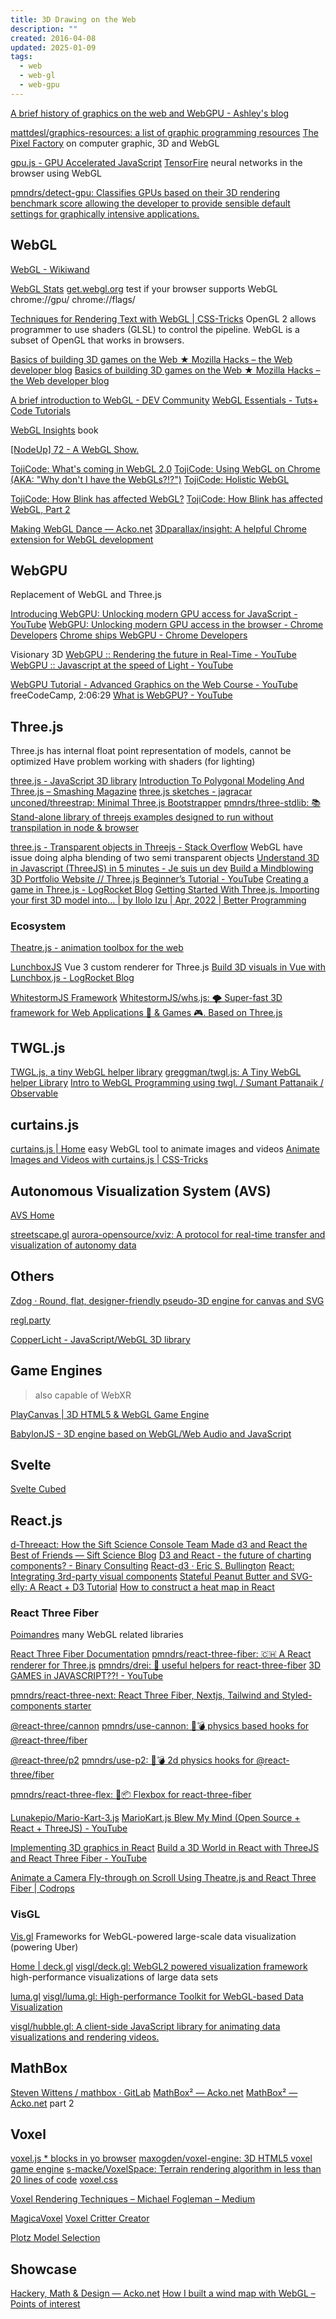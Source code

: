 ```yaml
---
title: 3D Drawing on the Web
description: ""
created: 2016-04-08
updated: 2025-01-09
tags:
  - web
  - web-gl
  - web-gpu
---
```


[A brief history of graphics on the web and WebGPU - Ashley's blog](https://www.construct.net/en/blogs/ashleys-blog-2/brief-history-graphics-web-1517)

[mattdesl/graphics-resources: a list of graphic programming resources](https://github.com/mattdesl/graphics-resources)
[The Pixel Factory](http://acko.net/files/gltalks/pixelfactory/online.html) on computer graphic, 3D and WebGL

[gpu.js - GPU Accelerated JavaScript](http://gpu.rocks/)
[TensorFire](https://tenso.rs/) neural networks in the browser using WebGL

[pmndrs/detect-gpu: Classifies GPUs based on their 3D rendering benchmark score allowing the developer to provide sensible default settings for graphically intensive applications.](https://github.com/pmndrs/detect-gpu)

## WebGL

[WebGL - Wikiwand](https://www.wikiwand.com/en/WebGL)

[WebGL Stats](http://webglstats.com/)
[get.webgl.org](http://get.webgl.org/) test if your browser supports WebGL
chrome://gpu/
chrome://flags/

[Techniques for Rendering Text with WebGL | CSS-Tricks](https://css-tricks.com/techniques-for-rendering-text-with-webgl/)
OpenGL 2 allows programmer to use shaders (GLSL) to control the pipeline. WebGL is a subset of OpenGL that works in browsers.

[Basics of building 3D games on the Web ★ Mozilla Hacks – the Web developer blog](https://hacks.mozilla.org/2016/06/basics-of-building-3d-games-on-the-web/)
[Basics of building 3D games on the Web ★ Mozilla Hacks – the Web developer blog](https://hacks.mozilla.org/2016/06/basics-of-building-3d-games-on-the-web/)

[A brief introduction to WebGL - DEV Community](https://dev.to/santosharron/a-brief-introduction-to-webgl-20md)
[WebGL Essentials - Tuts+ Code Tutorials](http://code.tutsplus.com/series/webgl-essentials--net-35335)

[WebGL Insights](http://webglinsights.com/) book

[[NodeUp] 72 - A WebGL Show.](http://nodeup.com/seventytwo)

[TojiCode: What's coming in WebGL 2.0](http://blog.tojicode.com/2013/09/whats-coming-in-webgl-20.html)
[TojiCode: Using WebGL on Chrome (AKA: "Why don't I have the WebGLs?!?")](http://blog.tojicode.com/2013/11/the-state-of-webgl-on-chrome-aka-why.html)
[TojiCode: Holistic WebGL](http://blog.tojicode.com/2013/08/holistic-webgl.html)

[TojiCode: How Blink has affected WebGL?](http://blog.tojicode.com/2013/05/how-blink-has-affected-webgl.html)
[TojiCode: How Blink has affected WebGL, Part 2](http://blog.tojicode.com/2014/02/how-blink-has-affected-webgl-part-2.html)

[Making WebGL Dance — Acko.net](http://acko.net/tv/webglmath/)
[3Dparallax/insight: A helpful Chrome extension for WebGL development](https://github.com/3Dparallax/insight/)

## WebGPU

Replacement of WebGL and Three.js

[Introducing WebGPU: Unlocking modern GPU access for JavaScript - YouTube](https://www.youtube.com/watch?v=m6T-Mq1BPXg)
[WebGPU: Unlocking modern GPU access in the browser - Chrome Developers](https://developer.chrome.com/blog/webgpu-io2023/)
[Chrome ships WebGPU - Chrome Developers](https://developer.chrome.com/blog/webgpu-release/)

Visionary 3D
[WebGPU :: Rendering the future in Real-Time - YouTube](https://www.youtube.com/watch?v=YinfynTz77s)
[WebGPU :: Javascript at the speed of Light - YouTube](https://www.youtube.com/watch?v=oAwlk0j5RUM)

[WebGPU Tutorial - Advanced Graphics on the Web Course - YouTube](https://www.youtube.com/watch?v=KTFFdZSDiTU) freeCodeCamp, 2:06:29
[What is WebGPU? - YouTube](https://www.youtube.com/watch?v=oIur9NATg-I)

## Three.js

Three.js has internal float point representation of models, cannot be optimized
Have problem working with shaders (for lighting)

[three.js - JavaScript 3D library](http://threejs.org/)
[Introduction To Polygonal Modeling And Three.js – Smashing Magazine](http://www.smashingmagazine.com/2013/09/introduction-to-polygonal-modeling-and-three-js/)
[three.js sketches - jagracar](https://jagracar.com/threejsSketches.php)
[unconed/threestrap: Minimal Three.js Bootstrapper](https://github.com/unconed/threestrap)
[pmndrs/three-stdlib: 📚 Stand-alone library of threejs examples designed to run without transpilation in node & browser](https://github.com/pmndrs/three-stdlib)

[three.js - Transparent objects in Threejs - Stack Overflow](https://stackoverflow.com/questions/15994944/transparent-objects-in-threejs) WebGL have issue doing alpha blending of two semi transparent objects
[Understand 3D in Javascript (ThreeJS) in 5 minutes - Je suis un dev](https://www.jesuisundev.com/en/understand-threejs/)
[Build a Mindblowing 3D Portfolio Website // Three.js Beginner’s Tutorial - YouTube](https://www.youtube.com/watch?v=Q7AOvWpIVHU)
[Creating a game in Three.js - LogRocket Blog](https://blog.logrocket.com/creating-game-three-js/)
[Getting Started With Three.js. Importing your first 3D model into… | by Ilolo Izu | Apr, 2022 | Better Programming](https://betterprogramming.pub/getting-started-with-three-js-7a9031379847)

### Ecosystem

[Theatre.js - animation toolbox for the web](https://www.theatrejs.com/)

[LunchboxJS](https://lunchboxjs.com/) Vue 3 custom renderer for Three.js
[Build 3D visuals in Vue with Lunchbox.js - LogRocket Blog](https://blog.logrocket.com/build-3d-visuals-vue-lunchbox-js/)

[WhitestormJS Framework](https://github.com/WhitestormJS)
[WhitestormJS/whs.js: 🌪 Super-fast 3D framework for Web Applications 🥇 & Games 🎮. Based on Three.js](https://github.com/WhitestormJS/whs.js)

## TWGL.js

[TWGL.js, a tiny WebGL helper library](https://twgljs.org/)
[greggman/twgl.js: A Tiny WebGL helper Library](https://github.com/greggman/twgl.js/)
[Intro to WebGL Programming using twgl. / Sumant Pattanaik / Observable](https://observablehq.com/@spattana/intro-to-webgl-programming-using-twgl)

## curtains.js

[curtains.js | Home](https://www.martin-laxenaire.fr/libs/curtainsjs/) easy WebGL tool to animate images and videos
[Animate Images and Videos with curtains.js | CSS-Tricks](https://css-tricks.com/animate-images-and-videos-with-curtains-js/)

## Autonomous Visualization System (AVS)

[AVS Home](https://avs.auto/#/)

[streetscape.gl](https://avs.auto/#/streetscape.gl/overview/introduction)
[aurora-opensource/xviz: A protocol for real-time transfer and visualization of autonomy data](https://github.com/aurora-opensource/xviz)

## Others

[Zdog · Round, flat, designer-friendly pseudo-3D engine for canvas and SVG](https://zzz.dog/)

[regl.party](http://regl.party/)

[CopperLicht - JavaScript/WebGL 3D library](https://www.ambiera.com/copperlicht/index.html)

## Game Engines

> also capable of WebXR

[PlayCanvas | 3D HTML5 & WebGL Game Engine](https://playcanvas.com/)

[BabylonJS - 3D engine based on WebGL/Web Audio and JavaScript](http://www.babylonjs.com/)

## Svelte

[Svelte Cubed](https://svelte-cubed.vercel.app/)

## React.js

[d-Threeact: How the Sift Science Console Team Made d3 and React the Best of Friends — Sift Science Blog](http://blog.siftscience.com/blog/2015/4/6/d-threeact-how-sift-science-made-d3-react-besties)
[D3 and React - the future of charting components? - Binary Consulting](http://10consulting.com/2014/02/19/d3-plus-reactjs-for-charting/)
[React-d3 · Eric S. Bullington](https://ericbullington.com/blog/2014/11/16/react-d3-charts/)
[React: Integrating 3rd-party visual components](http://yaymedia.net/?p=1571)
[Stateful Peanut Butter and SVG-elly: A React + D3 Tutorial](https://codeburst.io/stateful-peanut-butter-and-svg-elly-a-react-d3-tutorial-c959f5a9ed49)
[How to construct a heat map in React](https://www.freecodecamp.org/news/a-heat-map-implementation-in-typescript/amp/)

### React Three Fiber

[Poimandres](https://github.com/pmndrs?type=source) many WebGL related libraries

[React Three Fiber Documentation](https://docs.pmnd.rs/react-three-fiber/getting-started/introduction)
[pmndrs/react-three-fiber: 🇨🇭 A React renderer for Three.js](https://github.com/pmndrs/react-three-fiber)
[pmndrs/drei: 🥉 useful helpers for react-three-fiber](https://github.com/pmndrs/drei)
[3D GAMES in JAVASCRIPT??! - YouTube](https://www.youtube.com/watch?v=Tfud2Mo_9sY)

[pmndrs/react-three-next: React Three Fiber, Nextjs, Tailwind and Styled-components starter](https://github.com/pmndrs/react-three-next)

[@react-three/cannon](https://cannon.pmnd.rs/#/)
[pmndrs/use-cannon: 👋💣 physics based hooks for @react-three/fiber](https://github.com/pmndrs/use-cannon)

[@react-three/p2](https://p2.pmnd.rs/)
[pmndrs/use-p2: 👋💣 2d physics hooks for @react-three/fiber](https://github.com/pmndrs/use-p2)

[pmndrs/react-three-flex: 💪📦 Flexbox for react-three-fiber](https://github.com/pmndrs/react-three-flex)

[Lunakepio/Mario-Kart-3.js](https://github.com/Lunakepio/Mario-Kart-3.js)
[MarioKart.js Blew My Mind (Open Source + React + ThreeJS) - YouTube](https://www.youtube.com/watch?v=mvqPWay9ABI)

[Implementing 3D graphics in React](https://blog.openreplay.com/implementing-3d-graphics-in-react/)
[Build a 3D World in React with ThreeJS and React Three Fiber - YouTube](https://www.youtube.com/watch?v=9ZEjSxDRIik)

[Animate a Camera Fly-through on Scroll Using Theatre.js and React Three Fiber | Codrops](https://tympanus.net/codrops/2023/02/14/animate-a-camera-fly-through-on-scroll-using-theatre-js-and-react-three-fiber/)

### VisGL

[Vis.gl](https://github.com/visgl?type=source)
Frameworks for WebGL-powered large-scale data visualization (powering Uber)

[Home | deck.gl](https://deck.gl/)
[visgl/deck.gl: WebGL2 powered visualization framework](https://github.com/visgl/deck.gl) high-performance visualizations of large data sets

[luma.gl](https://luma.gl/)
[visgl/luma.gl: High-performance Toolkit for WebGL-based Data Visualization](https://github.com/visgl/luma.gl)

[visgl/hubble.gl: A client-side JavaScript library for animating data visualizations and rendering videos.](https://github.com/visgl/hubble.gl)

## MathBox

[Steven Wittens / mathbox · GitLab](https://gitgud.io/unconed/mathbox)
[MathBox² — Acko.net](http://acko.net/blog/mathbox2/)
[MathBox² — Acko.net](http://acko.net/blog/mathbox2-pt2/) part 2

## Voxel

[voxel.js \* blocks in yo browser](http://voxeljs.com/)
[maxogden/voxel-engine: 3D HTML5 voxel game engine](https://github.com/maxogden/voxel-engine#api)
[s-macke/VoxelSpace: Terrain rendering algorithm in less than 20 lines of code](https://github.com/s-macke/VoxelSpace)
[voxel.css](http://www.voxelcss.com/)

[Voxel Rendering Techniques – Michael Fogleman – Medium](https://medium.com/@fogleman/voxel-rendering-techniques-fa8d869457ca)

[MagicaVoxel](https://ephtracy.github.io/#ss-carousel_ss)
[Voxel Critter Creator](http://voxelbuilder.com/)

[Plotz Model Selection](https://www.plotz.co.uk/)

## Showcase

[Hackery, Math & Design — Acko.net](http://acko.net/)
[How I built a wind map with WebGL – Points of interest](https://blog.mapbox.com/how-i-built-a-wind-map-with-webgl-b63022b5537f)

